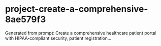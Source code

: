 # project-create-a-comprehensive-8ae579f3
Generated from prompt: Create a comprehensive healthcare patient portal with HIPAA-compliant security, patient registration...
